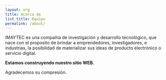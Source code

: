 ```yaml
---
layout: org
title: Acerca de
list_title: Equipo
permalink: /about/
---
```


IMAYTEC es una compañía de investigación y desarrollo tecnológico, que nace con el proposito de brindar a emprendedores, investigadores, e industrias, la posibilidad de materializar sus ideas de producto electrónico o servicio digital.

**Estamos construyendo nuestro sitio WEB.**

Agradecemos su compresión.
